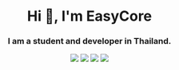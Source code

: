 <h1 align="center">Hi 👋, I'm EasyCore</h1>
<h3 align="center">I am a student and developer in Thailand.</h3>

<p align="center">
  <a href="https://www.c-language.org" target="_blank"><img src="https://img.shields.io/badge/C-A9BACD?style=for-the-badge&logo=c&logoColor=white"></a>
  <a href="https://isocpp.org" target="_blank"><img src="https://img.shields.io/badge/C%2B%2B-00599C?style=for-the-badge&logo=c%2B%2B&logoColor=white"></a>
  <a href="https://www.python.org"><img src="https://img.shields.io/badge/Python-3e809c?style=for-the-badge&logo=python&logoColor=white"></a>
  <a href="https://www.cmake.org"><img src="https://img.shields.io/badge/CMake-e22f1e?style=for-the-badge&logo=cmake&logoColor=white"></a>
</p>
